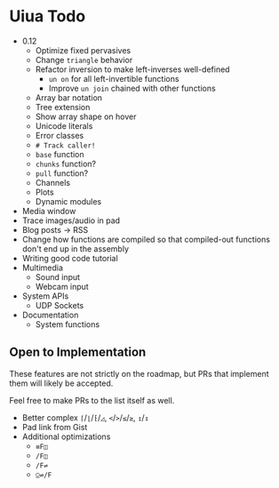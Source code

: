 # Uiua Todo

- 0.12
  - Optimize fixed pervasives
  - Change `triangle` behavior
  - Refactor inversion to make left-inverses well-defined
    - `un on` for all left-invertible functions
    - Improve `un join` chained with other functions
  - Array bar notation
  - Tree extension
  - Show array shape on hover
  - Unicode literals
  - Error classes
  - `# Track caller!`
  - `base` function
  - `chunks` function?
  - `pull` function?
  - Channels
  - Plots
  - Dynamic modules
- Media window
- Trace images/audio in pad
- Blog posts -> RSS
- Change how functions are compiled so that compiled-out functions don't end up in the assembly
- Writing good code tutorial
- Multimedia
  - Sound input
  - Webcam input
- System APIs
  - UDP Sockets
- Documentation
  - System functions

## Open to Implementation

These features are not strictly on the roadmap, but PRs that implement them will likely be accepted.

Feel free to make PRs to the list itself as well.

- Better complex `⌈`/`⌊`/`⁅`/`◿`, `<`/`>`/`≤`/`≥`, `↥`/`↧`
- Pad link from Gist
- Additional optimizations
  - `≡F◫`
  - `/F◫`
  - `/F⇌`
  - `⍜⇌/F`

